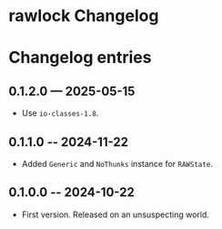 # rawlock Changelog

# Changelog entries

## 0.1.2.0 — 2025-05-15

* Use `io-classes-1.8`.

## 0.1.1.0 -- 2024-11-22

* Added `Generic` and `NoThunks` instance for `RAWState`.

## 0.1.0.0 -- 2024-10-22

* First version. Released on an unsuspecting world.
